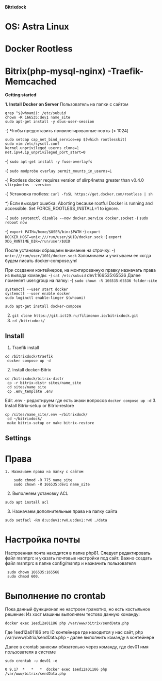 **Bitrixdock**

# OS: Astra Linux
# Docker Rootless
# Bitrix(php-mysql-nginx) -Traefik-Memcached

**Getting started**

**1. Install Docker on Server**
   Пользователь на папки с сайтом
```
grep ^$(whoami): /etc/subuid
chown -R 166535:dev1 name_site
sudo apt-get install -y dbus-user-session
```


-) Чтобы предоставить привилегированные порты (< 1024)
```
sudo setcap cap_net_bind_service=ep $(which rootlesskit)
sudo vim /etc/sysctl.conf
kernel.unprivileged_userns_clone=1
net.ipv4.ip_unprivileged_port_start=0
```


-) `sudo apt-get install -y fuse-overlayfs`

-) `sudo modprobe overlay permit_mounts_in_userns=1`

-) Rootless docker requires version of slirp4netns greater than v0.4.0
`slirp4netns --version`

-) Установка rootless:
`curl -fsSL https://get.docker.com/rootless | sh`

\*) Если выходит ошибка:
Aborting because rootful Docker is running and accessible. Set FORCE_ROOTLESS_INSTALL=1 to ignore.

-) `sudo systemctl disable --now docker.service docker.socket`
-) `sudo reboot now`

-) `export PATH=/home/$USER/bin:$PATH`
-) `export DOCKER_HOST=unix:///run/user/$UID/docker.sock`
-) `export XDG_RUNTIME_DIR=/run/user/$UID`

После установки обращаем внимание на строчку:
-) `unix:///run/user/1001/docker.sock`
Запоминаем и учитываем ее когда будем писать docker-compose.yml

При создании контейнеров, на монтированную правку назначать права из вывода команды:
-) `cat /etc/subuid`
dev1:166535:65536
Далее поменяет user:group на папку:
-) `sudo chown -R 166535:65536 folder-site`

```
systemctl --user start docker
systemctl --user enable docker
sudo loginctl enable-linger $(whoami)

sudo apt-get install docker-compose
```


2. `git clone https://git.ict29.ru/filimonov.io/bitrixdock.git`
3. `cd /bitrixdock/`

## Install

1. Traefik install
  ```
 cd /bitrixdock/traefik
   docker compose up -d
```

2. Install docker-Bitrix
  ```
 cd /bitrixdock/bitrix-distr
   cp -r bitrix-distr sites/name_site
   cd sites/name_site
   cp .env_template .env
```

   Edit .env - редактируем где есть знаки вопросов
   `docker compose up -d`
3. Install Bitrix-setup or Bitrix-restore
  ```
 cp /sites/name_site/.env ~/bitrixdock/
   cd ~/bitrixdock/
   make bitrix-setup or make bitrix-restore
```


## Settings
   # Права
    1. Назначаем права на папку с сайтом
```
    sudo chmod -R 775 name_site
    sudo chown -R 166535:dev1 name_site
```
   2. Выполняем установку ACL
```
sudo apt install acl
```
   3. Назначаем дополнительные права на папку сайта
```
sudo setfacl -Rm d:u:dev1:rwX,u:dev1:rwX ./data
```
   # Настройка почты
   Настроенная почта находится в папке php81. Следует редактировать файл msmtprc и указать почтовые настройки под сайт.
   Важно создать файл msmtprc в папке config/msmtp и назначить пользователя 
  
  ```
   sudo chown 166535:165568
   sudo chmod 600.
   ```

   # Выполнение по crontab
   Пока данный функционал не настроен грамотно, но есть костыльное решение:
   Из хост машины выполняем тестово данную команду:
   ```
   docker exec 1eed12a01186 php /var/www/bitrix/sendData.php
   ```
Где 1eed12a01186 это ID контейнера где находится у нас сайт,
php /var/www/bitrix/sendData.php - далее выполнить команду в контейнере

Далее в crontab заносим обязательно через команду, где dev01 имя пользователя в системе 
  ```
sudo crontab -u dev01 -e
  ```
  ```
0 9,17  *   *   *  docker exec 1eed12a01186 php /var/www/bitrix/sendData.php
  ```
